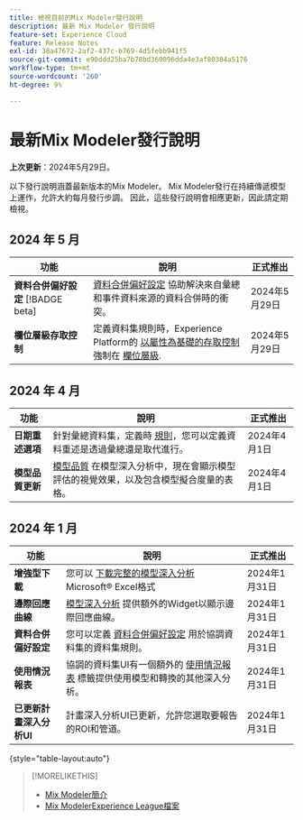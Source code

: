 ```yaml
---
title: 檢視目前的Mix Modeler發行說明
description: 最新 Mix Modeler 發行說明
feature-set: Experience Cloud
feature: Release Notes
exl-id: 38a47672-2af2-437c-b769-4d5febb941f5
source-git-commit: e90ddd25ba7b78bd360096dda4e3af80304a5176
workflow-type: tm+mt
source-wordcount: '260'
ht-degree: 9%

---
```


# 最新Mix Modeler發行說明

**上次更新**：2024年5月29日。

以下發行說明涵蓋最新版本的Mix Modeler。 Mix Modeler發行在持續傳遞模型上運作，允許大約每月發行步調。 因此，這些發行說明會相應更新，因此請定期檢視。

## 2024 年 5 月

| 功能 | 說明 | 正式推出 |
|---|---|---|
| **資料合併偏好設定** [!BADGE beta] | [資料合併偏好設定](../harmonize-data/dataset-rules.md#data-merge-preferences) 協助解決來自彙總和事件資料來源的資料合併時的衝突。 | 2024年5月29日 |
| **欄位層級存取控制** | 定義資料集規則時，Experience Platform的 [以屬性為基礎的存取控制](https://experienceleague.adobe.com/en/docs/experience-platform/access-control/abac/overview) 強制在 [欄位層級](../harmonize-data/dataset-rules.md#field-level-access-control). | 2024年5月29日 |


## 2024 年 4 月

| 功能 | 說明 | 正式推出 |
|---|---|---|
| **日期重述選項** | 針對彙總資料集，定義時 [規則](../harmonize-data/dataset-rules.md)，您可以定義資料重述是透過彙總還是取代進行。 | 2024年4月1日 |
| **模型品質更新** | [模型品質](/help/models/insights.md) 在模型深入分析中，現在會顯示模型評估的視覺效果，以及包含模型擬合度量的表格。 | 2024年4月1日 |


## 2024 年 1 月

| 功能 | 說明 | 正式推出 |
|---|---|---|
| **增強型下載** | 您可以 [下載完整的模型深入分析](../models/insights.md) Microsoft® Excel格式 | 2024年1月31日 |
| **邊際回應曲線** | [模型深入分析](../models/insights.md) 提供額外的Widget以顯示邊際回應曲線。 | 2024年1月31日 |
| **資料合併偏好設定** | 您可以定義 [資料合併偏好設定](../harmonize-data/dataset-rules.md#data-merge-preferences) 用於協調資料集的資料集規則。 | 2024年1月31日 |
| **使用情況報表** | 協調的資料集UI有一個額外的 [使用情況報表](../harmonize-data/usage-report.md) 標籤提供使用模型和轉換的其他深入分析。 | 2024年1月31日 |
| **已更新計畫深入分析UI** | 計畫深入分析UI已更新，允許您選取要報告的ROI和管道。 | 2024年1月31日 |

{style="table-layout:auto"}


>[!MORELIKETHIS]
>
>* [Mix Modeler簡介](https://business.adobe.com/products/experience-platform/planning-and-measurement.html)
>* [Mix ModelerExperience League檔案](https://experienceleague.adobe.com/zh-hant/docs/mix-modeler)
